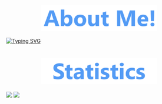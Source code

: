 <div align="center">
  <div class="about-me" align="center">
    <h1>
      <img align="center" height=70 src="/img/about-me-logo1.png"/>
    </h1>
  </div>
  <div align="left">  

[![Typing SVG](https://readme-typing-svg.demolab.com?font=Ubuntu&weight=500&size=50&duration=3500&pause=2000&color=5527F7&center=true&vCenter=true&multiline=true&random=false&width=1000&height=100&lines=I+%E2%9D%A4%EF%B8%8F+Hyprland)](https://git.io/typing-svg)

</div>
  <div class="about-me" align="center">
    <h1>
      <img align="center" height=70 src="/img/statistics-logo.png"/>
    </h1>
  </div>
</div>
  <div class="stats">
      <img height=150 align="center" src="https://readme-stats-dreuzzz1s-projects.vercel.app//api?username=dreuzz&card_width=250&include_all_commits=true&custom_title=Dreuzzz%20Statistics!&hide_rank=false&show_icons=true&rank_icon=github&theme=github_dark_dimmed&hide-border=true"/>
      <img height=150 align="center" src="https://readme-stats-dreuzzz1s-projects.vercel.app/api/top-langs?username=dreuzz&card_width=300&custom_title=My%20Favourite%20Languages&theme=github_dark_dimmed&layout=compact&exclude_repo=Dreuzz,readme-stats,Portfolio,sport-website&hide=Cmake,c%2B%2B,Swift,c,Objective-C&hide-border=true">
  </div>
</div>
